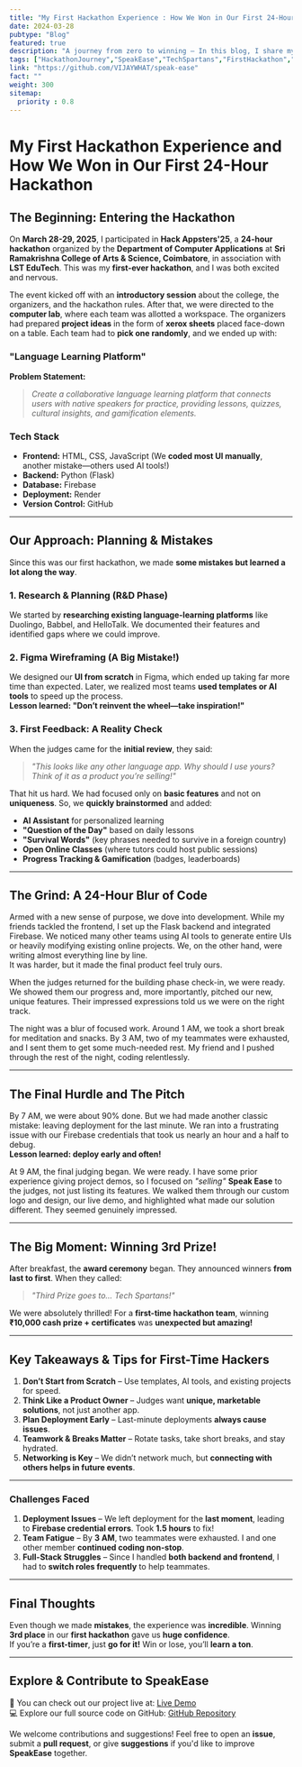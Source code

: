 ```yaml
---
title: "My First Hackathon Experience : How We Won in Our First 24-Hour Hackathon"
date: 2024-03-28
pubtype: "Blog"
featured: true
description: "A journey from zero to winning — In this blog, I share my thrilling first hackathon experience, how our team built “SpeakEase” in 24 hours, the mistakes we made, lessons learned, and how we ended up winning 3rd prize. Perfect read for first-time hackers looking for real insights and motivation!"
tags: ["HackathonJourney","SpeakEase","TechSpartans","FirstHackathon","FromLearnerToMentor","FlaskDev", "GrowthMindset"]
link: "https://github.com/VIJAYWHAT/speak-ease"
fact: ""
weight: 300
sitemap:
  priority : 0.8
---
```


# **My First Hackathon Experience and How We Won in Our First 24-Hour Hackathon**

## **The Beginning: Entering the Hackathon**

On **March 28-29, 2025**, I participated in **Hack Appsters'25**, a **24-hour hackathon** organized by the **Department of Computer Applications** at **Sri Ramakrishna College of Arts & Science, Coimbatore**, in association with **LST EduTech**. This was my **first-ever hackathon**, and I was both excited and nervous.

The event kicked off with an **introductory session** about the college, the organizers, and the hackathon rules. After that, we were directed to the **computer lab**, where each team was allotted a workspace. The organizers had prepared **project ideas** in the form of **xerox sheets** placed face-down on a table. Each team had to **pick one randomly**, and we ended up with:

### **"Language Learning Platform"**

**Problem Statement:**

> *Create a collaborative language learning platform that connects users with native speakers for practice, providing lessons, quizzes, cultural insights, and gamification elements.*

### **Tech Stack**

- **Frontend:** HTML, CSS, JavaScript (We **coded most UI manually**, another mistake—others used AI tools!)
- **Backend:** Python (Flask)
- **Database:** Firebase
- **Deployment:** Render
- **Version Control:** GitHub

---

## **Our Approach: Planning & Mistakes**

Since this was our first hackathon, we made **some mistakes but learned a lot along the way**.

### **1. Research & Planning (R&D Phase)**

We started by **researching existing language-learning platforms** like Duolingo, Babbel, and HelloTalk. We documented their features and identified gaps where we could improve.

### **2. Figma Wireframing (A Big Mistake!)**

We designed our **UI from scratch** in Figma, which ended up taking far more time than expected. Later, we realized most teams **used templates or AI tools** to speed up the process.  
**Lesson learned: "Don’t reinvent the wheel—take inspiration!"**

### **3. First Feedback: A Reality Check**

When the judges came for the **initial review**, they said:

> _"This looks like any other language app. Why should I use yours? Think of it as a product you’re selling!"_

That hit us hard. We had focused only on **basic features** and not on **uniqueness**. So, we **quickly brainstormed** and added:

- **AI Assistant** for personalized learning
- **"Question of the Day"** based on daily lessons
- **"Survival Words"** (key phrases needed to survive in a foreign country)
- **Open Online Classes** (where tutors could host public sessions)
- **Progress Tracking & Gamification** (badges, leaderboards)

---

## **The Grind: A 24-Hour Blur of Code**

Armed with a new sense of purpose, we dove into development. While my friends tackled the frontend, I set up the Flask backend and integrated Firebase. We noticed many other teams using AI tools to generate entire UIs or heavily modifying existing online projects. We, on the other hand, were writing almost everything line by line.  
It was harder, but it made the final product feel truly ours.

When the judges returned for the building phase check-in, we were ready. We showed them our progress and, more importantly, pitched our new, unique features. Their impressed expressions told us we were on the right track.

The night was a blur of focused work. Around 1 AM, we took a short break for meditation and snacks. By 3 AM, two of my teammates were exhausted, and I sent them to get some much-needed rest. My friend and I pushed through the rest of the night, coding relentlessly.

---

## **The Final Hurdle and The Pitch**

By 7 AM, we were about 90% done. But we had made another classic mistake: leaving deployment for the last minute. We ran into a frustrating issue with our Firebase credentials that took us nearly an hour and a half to debug.  
**Lesson learned: deploy early and often!**

At 9 AM, the final judging began. We were ready. I have some prior experience giving project demos, so I focused on _"selling"_ **Speak Ease** to the judges, not just listing its features. We walked them through our custom logo and design, our live demo, and highlighted what made our solution different. They seemed genuinely impressed.

---

## **The Big Moment: Winning 3rd Prize!**

After breakfast, the **award ceremony** began. They announced winners **from last to first**. When they called:

> _"Third Prize goes to… Tech Spartans!"_

We were absolutely thrilled! For a **first-time hackathon team**, winning **₹10,000 cash prize + certificates** was **unexpected but amazing!**

---

## **Key Takeaways & Tips for First-Time Hackers**

1. **Don’t Start from Scratch** – Use templates, AI tools, and existing projects for speed.
2. **Think Like a Product Owner** – Judges want **unique, marketable solutions**, not just another app.
3. **Plan Deployment Early** – Last-minute deployments **always cause issues**.
4. **Teamwork & Breaks Matter** – Rotate tasks, take short breaks, and stay hydrated.
5. **Networking is Key** – We didn’t network much, but **connecting with others helps in future events**.

---

### **Challenges Faced**

1. **Deployment Issues** – We left deployment for the **last moment**, leading to **Firebase credential errors**. Took **1.5 hours** to fix!
2. **Team Fatigue** – By **3 AM**, two teammates were exhausted. I and one other member **continued coding non-stop**.
3. **Full-Stack Struggles** – Since I handled **both backend and frontend**, I had to **switch roles frequently** to help teammates.

---

## **Final Thoughts**

Even though we made **mistakes**, the experience was **incredible**. Winning **3rd place** in our **first hackathon** gave us **huge confidence**.  
If you’re a **first-timer**, just **go for it!** Win or lose, you’ll **learn a ton**.

---

## **Explore & Contribute to SpeakEase**

🔗 You can check out our project live at: [Live Demo](https://speak-ease.onrender.com/)  
💻 Explore our full source code on GitHub: [GitHub Repository](https://github.com/VIJAYWHAT/speak-ease)

We welcome contributions and suggestions! 
Feel free to open an **issue**, submit a **pull request**, or give **suggestions** if you'd like to improve **SpeakEase** together.


